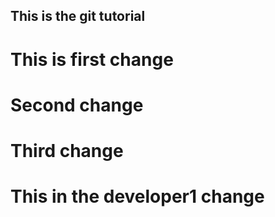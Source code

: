 ## This is the git tutorial
# This is first change
# Second change
# Third change
# This in the developer1 change